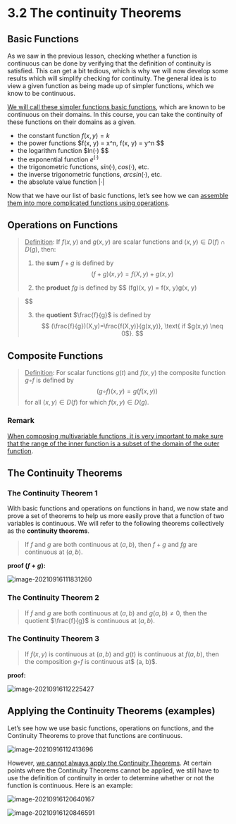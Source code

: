 # 3.2 The continuity Theorems



## Basic Functions

As we saw in the previous lesson, checking whether a function is continuous can be done by verifying that the definition of continuity is satisfied. This can get a bit tedious, which is why we will now develop some results which will simplify checking for continuity. The general idea is to view a given function as being made up of simpler functions, which we know to be continuous.

<u>We will call these simpler functions basic functions</u>, which are known to be continuous on their domains. In this course, you can take the continuity of these functions on their domains as a given.

*  the constant function $f(x, y) = k$
* the power functions $f(x, y) = x^n, f(x, y) = y^n $$
* the logarithm function $ln(·) $$
* the exponential function $e^{(·)}$
* the trigonometric functions, $sin(·), cos(·)$, etc.
* the inverse trigonometric functions, $arcsin(·)$, etc. 
* the absolute value function $| · |$

Now that we have our list of basic functions, let’s see how we can <u>assemble them into more complicated functions using operations</u>.

## Operations on Functions

> <u>Definition</u>: If $f(x,y)$ and $g(x,y)$ are scalar functions and $(x,y) \in D(f) \cap D(g)$, then:
>
> 1. the **sum** $f + g$ is defined by 
>    $$
>    (f+g)(x,y) = f(X,y)+ g(x,y)
>    $$
>
> 2. the **product** $fg$ is defined by
>    $$
>    (fg)(x, y) = f(x, y)g(x, y)
>    $$
>
> 3. the **quotient** $\frac{f}{g}$ is defined by
>    $$
>    (\frac{f}{g})(X,y)=\frac{f(X,y)}{g(x,y)}, \text{ if $g(x,y) \neq 0$}.
>    $$

## Composite Functions

> <u>Definition</u>: For scalar functions $g(t)$ and $f(x, y)$ the composite function $g ◦ f$ is defined by 
> $$
> (g ◦ f)(x, y) = g(f(x, y))
> $$
>  for all $(x, y) ∈ D(f)$ for which $f(x, y) ∈ D(g)$.

### Remark

<u>When composing multivariable functions, it is very important to make sure that the range of the inner function is a subset of the domain of the outer function</u>.

## The Continuity Theorems

### The Continuity Theorem 1

With basic functions and operations on functions in hand, we now state and prove a set of theorems to help us more easily prove that a function of two variables is continuous. We will refer to the following theorems collectively as the **continuity theorems**.

> If $f$ and $g$ are both continuous at $(a, b)$, then $f + g$ and $fg$ are continuous at $(a, b)$.

**proof ($f+g$):**

![image-20210916111831260](D:\dev\AllNote\.mdnote\assets\image-20210916111831260.png)

### The Continuity Theorem 2

> If $f$ and $g$ are both continuous at $(a, b)$ and $g(a, b) \neq 0$, then the quotient $\frac{f}{g}$ is continuous at $(a, b)$.

### The Continuity Theorem 3

> If $f(x, y)$ is continuous at $(a, b)$ and $g(t)$ is continuous at $f(a, b)$, then the composition $g ◦ f$ is continuous at$ (a, b)$.

**proof:**

![image-20210916112225427](D:\dev\AllNote\.mdnote\assets\image-20210916112225427.png)

## Applying the Continuity Theorems (examples)

Let’s see how we use basic functions, operations on functions, and the Continuity Theorems to prove that functions are continuous.

![image-20210916112413696](D:\dev\AllNote\.mdnote\assets\image-20210916112413696.png)

However, <u>we cannot always apply the Continuity Theorems</u>. At certain points where the Continuity Theorems cannot be applied, we still have to use the definition of continuity in order to determine whether or not the function is continuous. Here is an example:

![image-20210916120640167](D:\dev\AllNote\.mdnote\assets\image-20210916120640167.png)

![image-20210916120846591](D:\dev\AllNote\.mdnote\assets\image-20210916120846591.png)